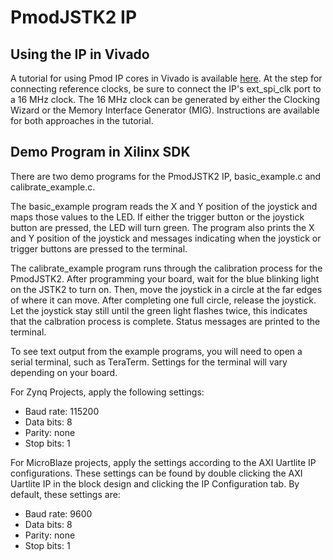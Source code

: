 PmodJSTK2 IP
============

Using the IP in Vivado
------------
A tutorial for using Pmod IP cores in  Vivado is available [here](https://reference.digilentinc.com/learn/programmable-logic/tutorials/pmod-ips/start).
At the step for connecting reference clocks, be sure to connect the IP's
ext_spi_clk port to a 16 MHz clock. The 16 MHz clock can be generated by either
the Clocking Wizard or the Memory Interface Generator (MIG). Instructions are
available for both approaches in the tutorial.

Demo Program in Xilinx SDK
------------
There are two demo programs for the PmodJSTK2 IP, basic_example.c and
calibrate_example.c.

The basic_example program reads the X and Y position of the joystick and maps
those values to the LED. If either the trigger button or the joystick button are
pressed, the LED will turn green. The program also prints the X and Y position
of the joystick and messages indicating when the joystick or trigger buttons are
pressed to the terminal.

The calibrate_example program runs through the calibration process for the
PmodJSTK2. After programming your board, wait for the blue blinking light on the
JSTK2 to turn on. Then, move the joystick in a circle at the far edges of where
it can move. After completing one full circle, release the joystick. Let the
joystick stay still until the green light flashes twice, this indicates that the
calbration process is complete. Status messages are printed to the terminal.

To see text output from the example programs, you will need to open a serial
terminal, such as TeraTerm. Settings for the terminal will vary depending on
your board.

For Zynq Projects, apply the following settings:
- Baud rate: 115200
- Data bits: 8
- Parity:    none
- Stop bits: 1

For MicroBlaze projects, apply the settings according to the AXI Uartlite IP
configurations. These settings can be found by double clicking the AXI Uartlite
IP in the block design and clicking the IP Configuration tab. By default, these
settings are:
- Baud rate: 9600
- Data bits: 8
- Parity:    none
- Stop bits: 1
